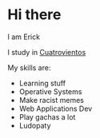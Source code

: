 # Hi there
I am Erick

I study in [Cuatrovientos](https://cuatrovientos.org)

My skills are:
 - Learning stuff
 - Operative Systems
 - Make racist memes
 - Web Applications Dev
 - Play gachas a lot
 - Ludopaty
